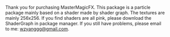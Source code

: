 Thank you for purchasing MasterMagicFX.
This package is a particle package mainly based on a shader made by shader graph.
The textures are mainly 256x256.
If you find shaders are all pink, please download the ShaderGraph in package manager.
If you still have problems, please email to me:
wzyanggg@gmail.com.
